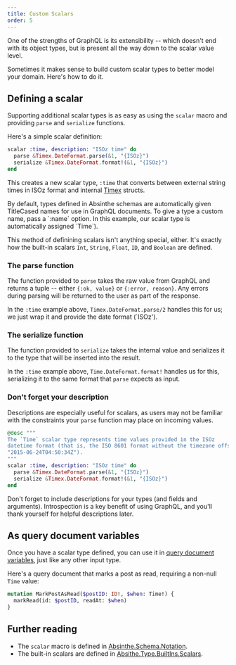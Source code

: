 ```yaml
---
title: Custom Scalars
order: 5
---
```


One of the strengths of GraphQL is its extensibility -- which doesn't end with
its object types, but is present all the way down to the scalar value level.

Sometimes it makes sense to build custom scalar types to better model your
domain. Here's how to do it.

## Defining a scalar

Supporting additional scalar types is as easy as using the `scalar` macro and
providing `parse` and `serialize` functions.

Here's a simple scalar definition:

```elixir
scalar :time, description: "ISOz time" do
  parse &Timex.DateFormat.parse(&1, "{ISOz}")
  serialize &Timex.DateFormat.format!(&1, "{ISOz}")
end
```

This creates a new scalar type, `:time` that converts between external string
times in ISOz format and internal [Timex](https://github.com/bitwalker/timex)
structs.

<p class="notice">
 By default, types defined in Absinthe schemas are automatically given TitleCased
 names for use in GraphQL documents. To give a type a custom name, pass a
 `:name` option. In this example, our scalar type is automatically assigned `Time`).
 </p>

This method of definining scalars isn't anything special, either. It's exactly
how the built-in scalars `Int`, `String`, `Float`, `ID`, and `Boolean` are defined.

### The parse function

The function provided to `parse` takes the raw value from GraphQL and returns a
tuple -- either `{:ok, value}` or `{:error, reason}`. Any errors during parsing
will be returned to the user as part of the response.

In the `:time` example above, `Timex.DateFormat.parse/2` handles this for us; we
just wrap it and provide the date format (`ISOz').

### The serialize function

The function provided to `serialize` takes the internal value and serializes it
to the type that will be inserted into the result.

In the `:time` example above, `Time.DateFormat.format!` handles us for this,
serializing it to the same format that `parse` expects as input.

### Don't forget your description

Descriptions are especially useful for scalars, as users may not be familiar
with the constraints your `parse` function may place on incoming values.

```elixir
@desc """
The `Time` scalar type represents time values provided in the ISOz
datetime format (that is, the ISO 8601 format without the timezone offset, eg,
"2015-06-24T04:50:34Z").
"""
scalar :time, description: "ISOz time" do
  parse &Timex.DateFormat.parse(&1, "{ISOz}")
  serialize &Timex.DateFormat.format!(&1, "{ISOz}")
end
```

<p class="warning">Don't forget to include descriptions for your types
(and fields and arguments). Introspection is a key benefit of using GraphQL, and
you'll thank yourself for helpful descriptions later.</p>

## As query document variables

Once you have a scalar type defined, you can use it in [query document variables](https://facebook.github.io/graphql/#sec-Language.Query-Document.Variables),
just like any other input type.

Here's a query document that marks a post as read, requiring a non-null `Time` value:

```graphql
mutation MarkPostAsRead($postID: ID!, $when: Time!) {
  markRead(id: $postID, readAt: $when)
}
```

## Further reading

* The `scalar` macro is defined in [Absinthe.Schema.Notation](https://hexdocs.pm/absinthe/Absinthe.Schema.Notation.html#scalar/3).
* The built-in scalars are defined in [Absithe.Type.BuiltIns.Scalars](https://hexdocs.pm/absinthe/Absinthe.Type.BuiltIns.Scalars.html).
